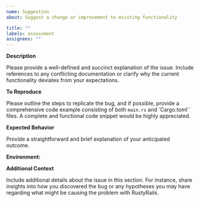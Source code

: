 ```yaml
---
name: Suggestion
about: Suggest a change or improvement to existing functionality

title: ""
labels: assessment
assignees: ""
---
```


**Description**

Please provide a well-defined and succinct explanation of the issue. Include references to any conflicting documentation or clarify why the current functionality deviates from your expectations.

**To Reproduce**

Please outline the steps to replicate the bug, and if possible, provide a comprehensive code example consisting of both `main.rs` and `Cargo.toml`` files. A complete and functional code snippet would be highly appreciated.

**Expected Behavior**

Provide a straightforward and brief explanation of your anticipated outcome.

**Environment:**

**Additional Context**

Include additional details about the issue in this section. For instance, share insights into how you discovered the bug or any hypotheses you may have regarding what might be causing the problem with RustyRails.
